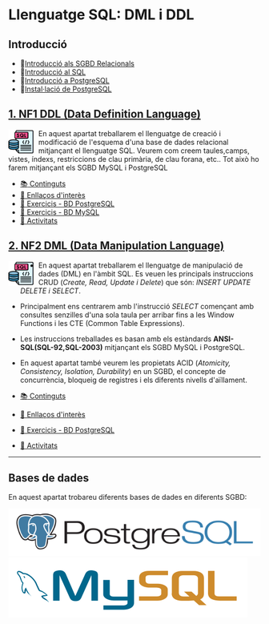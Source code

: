 # Llenguatge SQL: DML i DDL


## Introducció

* :blue_book:[Introducció als SGBD Relacionals](CONTINGUTS/M02_UF2_NF1_DOC01A_Introducció%20als%20SGBD%20Relacionals_v2023.pdf)
* :blue_book:[Introducció al SQL](CONTINGUTS/M02_UF2_NF1_DOC01B_Introducció%20al%20SQL_v2023.pdf)
* :blue_book:[Introducció a PostgreSQL](CONTINGUTS/M02_UF2_NF1_DOC01C_Instroducció_Postgresql_v2023.pdf)
* :blue_book:[Instal·lació de PostgreSQL](CONTINGUTS/M02_UF2_NF1_DOC01D_Instal.lació_Postgresql_v2023.pdf)

## [1. NF1 DDL (Data Definition Language)](<NF1 - DDL/README.md>)

<img src="./assets/sql.png"
     alt="SQL"
     style="float: left; margin-right: 10px; width:50px" />

En aquest apartat treballarem el llenguatge de creació i modificació de l'esquema d'una base de dades relacional mitjançant el llenguatge SQL. Veurem com creem taules,camps, vistes, índexs, restriccions de clau primària, de clau forana, etc..
Tot això ho farem mitjançant els SGBD MySQL i PostgreSQL

* [:books: Continguts](<NF1 - DDL/README.md#continguts>)
* [:link: Enllaços d'interès](<NF1 - DDL/README.md#links>)
* [:notebook: Exercicis - BD PostgreSQL](<NF1 - DDL/README.md#exercicis-pgsql>)
* [:notebook: Exercicis - BD MySQL](<NF1 - DDL/README.md#exercicis-mysql>)
* [:pencil: Activitats](<NF1 - DDL/README.md#activitats>)

## [2. NF2 DML (Data Manipulation Language)](<NF2 - DML/README.md>)

<img src="./assets/sql.png"
     alt="SQL"
     style="float: left; margin-right: 10px; width:50px" />

* En aquest apartat treballarem el llenguatge de manipulació de dades (DML) en l'àmbit SQL. Es veuen les principals instruccions CRUD (*Create, Read, Update i Delete*) que són: *INSERT UPDATE DELETE i SELECT*.

* Principalment ens centrarem amb l'instrucció *SELECT* començant amb consultes senzilles d'una sola taula per arribar fins a les Window Functions i les CTE (Common Table Expressions).

* Les instruccions treballades es basan amb els estàndards **ANSI-SQL(SQL-92,SQL-2003)** mitjançant els SGBD MySQL i PostgreSQL.

* En aquest apartat també veurem les propietats ACID (*Atomicity, Consistency, Isolation, Durability*) en un SGBD, el concepte de concurrència, bloqueig de registres i els diferents nivells d'aïllament.

* [:books: Continguts](<NF2 - DML/README.md#continguts>)
* [:link: Enllaços d'interès](<NF2 - DML/README.md#links>)
* [:notebook: Exercicis - BD PostgreSQL](<NF2 - DML/README.md#exercicis>)
* [:pencil: Activitats](<NF2 - DML/README.md#activitats>)

---

## Bases de dades

En aquest apartat trobareu diferents bases de dades en diferents SGBD:

[![PostreSQL Logo](../assets/postgresql-horizontal.svg)](DATABASES/POSTGRESQL/README.md)
[![MySQL Logo](../assets/mysql-horizontal.svg)](DATABASES/MYSQL/README.md)
